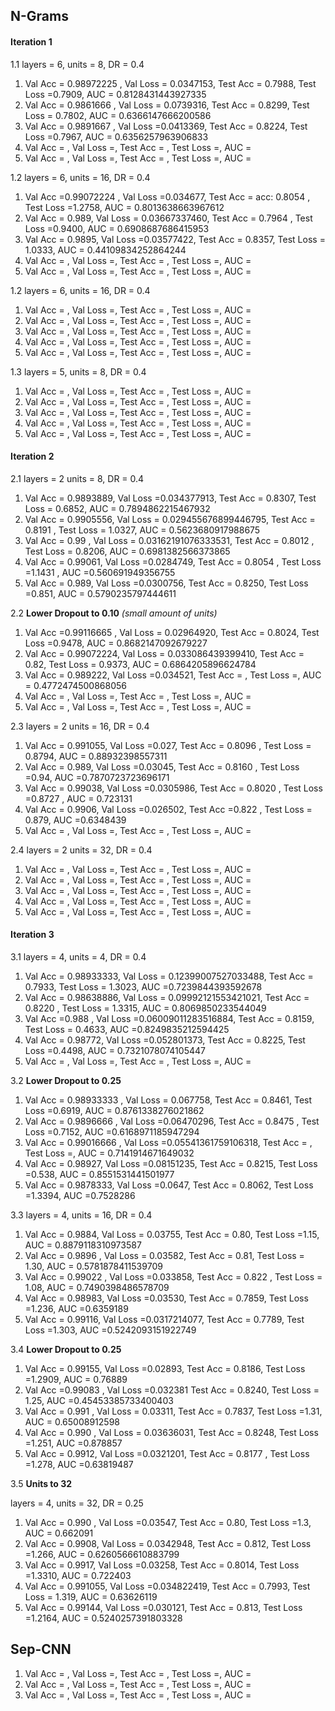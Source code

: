 ## N-Grams

#### Iteration 1
1.1 layers = 6, units = 8, DR = 0.4
  1. Val Acc = 0.98972225 ,  Val Loss = 0.0347153,  Test Acc = 0.7988,  Test Loss =0.7909,  AUC = 0.8128431443927335
  2. Val Acc = 0.9861666 ,  Val Loss = 0.0739316,  Test Acc = 0.8299,  Test Loss = 0.7802,  AUC = 0.6366147666200586
  3. Val Acc = 0.9891667 ,  Val Loss =0.0413369,  Test Acc = 0.8224,  Test Loss =0.7967,  AUC = 0.6356257963906833
  4. Val Acc = ,  Val Loss =,  Test Acc = ,  Test Loss =,  AUC =
  5. Val Acc = ,  Val Loss =,  Test Acc = ,  Test Loss =,  AUC =


1.2 layers = 6, units = 16, DR = 0.4

  1. Val Acc =0.99072224 ,  Val Loss =0.034677,  Test Acc = acc: 0.8054 ,  Test Loss =1.2758,  AUC = 0.8013638663967612
  2. Val Acc = 0.989,  Val Loss = 0.03667337460,  Test Acc = 0.7964 ,  Test Loss =0.9400,  AUC = 0.6908687686415953
  3. Val Acc = 0.9895,  Val Loss =0.03577422,  Test Acc = 0.8357,  Test Loss = 1.0333,  AUC = 0.44109834252864244
  4. Val Acc = ,  Val Loss =,  Test Acc = ,  Test Loss =,  AUC =
  5. Val Acc = ,  Val Loss =,  Test Acc = ,  Test Loss =,  AUC =

1.2 layers = 6, units = 16, DR = 0.4

  1. Val Acc = ,  Val Loss =,  Test Acc = ,  Test Loss =,  AUC =
  2. Val Acc = ,  Val Loss =,  Test Acc = ,  Test Loss =,  AUC =
  3. Val Acc = ,  Val Loss =,  Test Acc = ,  Test Loss =,  AUC =
  4. Val Acc = ,  Val Loss =,  Test Acc = ,  Test Loss =,  AUC =
  5. Val Acc = ,  Val Loss =,  Test Acc = ,  Test Loss =,  AUC =

1.3 layers = 5, units = 8, DR = 0.4

  1. Val Acc = ,  Val Loss =,  Test Acc = ,  Test Loss =,  AUC =
  2. Val Acc = ,  Val Loss =,  Test Acc = ,  Test Loss =,  AUC =
  3. Val Acc = ,  Val Loss =,  Test Acc = ,  Test Loss =,  AUC =
  4. Val Acc = ,  Val Loss =,  Test Acc = ,  Test Loss =,  AUC =
  5. Val Acc = ,  Val Loss =,  Test Acc = ,  Test Loss =,  AUC =

#### Iteration 2

2.1 layers = 2 units = 8, DR = 0.4

  1. Val Acc = 0.9893889,  Val Loss =0.034377913,  Test Acc = 0.8307,  Test Loss = 0.6852,  AUC = 0.7894862215467932
  2. Val Acc = 0.9905556,  Val Loss = 0.029455676899446795,  Test Acc = 0.8191 ,  Test Loss = 1.0327,  AUC = 0.5623680917988675
  3. Val Acc = 0.99 ,  Val Loss = 0.03162191076333531,  Test Acc = 0.8012 ,  Test Loss = 0.8206,  AUC = 0.6981382566373865
  4. Val Acc = 0.99061,  Val Loss =0.0284749,  Test Acc = 0.8054 ,  Test Loss =1.1431 ,  AUC =0.560691949356755
  5. Val Acc = 0.989,  Val Loss =0.0300756,  Test Acc = 0.8250,  Test Loss =0.851,  AUC = 0.5790235797444611

2.2 **Lower Dropout to 0.10** *(small amount of units)*

  1. Val Acc =0.99116665 ,  Val Loss = 0.02964920,  Test Acc = 0.8024,  Test Loss =0.9478,  AUC = 0.8682147092679227
  2. Val Acc = 0.99072224,  Val Loss = 0.033086439399410,  Test Acc = 0.82,  Test Loss = 0.9373,  AUC = 0.6864205896624784
  3. Val Acc = 0.989222,  Val Loss =0.034521,  Test Acc = ,  Test Loss =,  AUC = 0.4772474500868056
  4. Val Acc = ,  Val Loss =,  Test Acc = ,  Test Loss =,  AUC =
  5. Val Acc = ,  Val Loss =,  Test Acc = ,  Test Loss =,  AUC =

2.3 layers = 2 units = 16, DR = 0.4

  1. Val Acc = 0.991055,  Val Loss =0.027,  Test Acc = 0.8096 ,  Test Loss = 0.8794,  AUC = 0.88932398557311
  2. Val Acc = 0.989,  Val Loss =0.03045,  Test Acc = 0.8160 ,  Test Loss =0.94,  AUC =0.7870723723696171
  3. Val Acc = 0.99038,  Val Loss =0.0305986,  Test Acc =  0.8020 ,  Test Loss =0.8727 ,  AUC = 0.723131
  4. Val Acc = 0.9906,  Val Loss =0.026502,  Test Acc =0.822 ,  Test Loss = 0.879,  AUC =0.6348439
  5. Val Acc = ,  Val Loss =,  Test Acc = ,  Test Loss =,  AUC =

2.4 layers = 2 units = 32, DR = 0.4

  1. Val Acc = ,  Val Loss =,  Test Acc = ,  Test Loss =,  AUC =
  2. Val Acc = ,  Val Loss =,  Test Acc = ,  Test Loss =,  AUC =
  3. Val Acc = ,  Val Loss =,  Test Acc = ,  Test Loss =,  AUC =
  4. Val Acc = ,  Val Loss =,  Test Acc = ,  Test Loss =,  AUC =
  5. Val Acc = ,  Val Loss =,  Test Acc = ,  Test Loss =,  AUC =


#### Iteration 3

3.1 layers = 4, units = 4, DR = 0.4

  1. Val Acc = 0.98933333,  Val Loss = 0.12399007527033488,  Test Acc = 0.7933,  Test Loss = 1.3023,  AUC =0.7239844393592678
  2. Val Acc = 0.98638886,  Val Loss = 0.09992121553421021,  Test Acc = 0.8220 ,  Test Loss = 1.3315,  AUC = 0.8069850233544049
  3. Val Acc =0.988 ,  Val Loss =0.06009011283516884,  Test Acc = 0.8159,  Test Loss = 0.4633,  AUC =0.8249835212594425
  4. Val Acc = 0.98772,  Val Loss =0.052801373,  Test Acc = 0.8225,  Test Loss =0.4498,  AUC = 0.7321078074105447
  5. Val Acc = ,  Val Loss =,  Test Acc = ,  Test Loss =,  AUC =

3.2 **Lower Dropout to 0.25**

  1. Val Acc = 0.98933333 ,  Val Loss = 0.067758,  Test Acc = 0.8461,  Test Loss =0.6919,  AUC = 0.8761338276021862
  2. Val Acc = 0.9896666 ,  Val Loss =0.06470296,  Test Acc = 0.8475  ,  Test Loss =0.7152,  AUC =0.6168971185947294
  3. Val Acc = 0.99016666 ,  Val Loss =0.05541361759106318,  Test Acc = ,  Test Loss =,  AUC = 0.7141914671649032
  4. Val Acc = 0.98927,  Val Loss =0.08151235,  Test Acc = 0.8215,  Test Loss =0.538,  AUC = 0.8551531441501977
  5. Val Acc = 0.9878333,  Val Loss =0.0647,  Test Acc = 0.8062,  Test Loss =1.3394,  AUC =0.7528286


3.3 layers = 4, units = 16, DR = 0.4

  1. Val Acc = 0.9884,  Val Loss = 0.03755,  Test Acc = 0.80,  Test Loss =1.15,  AUC = 0.8879118310973587
  2. Val Acc = 0.9896 ,  Val Loss = 0.03582,  Test Acc = 0.81,  Test Loss = 1.30,  AUC = 0.5781878411539709
  3. Val Acc = 0.99022 ,  Val Loss =0.033858,  Test Acc = 0.822 ,  Test Loss = 1.08,  AUC = 0.7490398486578709
  4. Val Acc = 0.98983,  Val Loss =0.03530,  Test Acc = 0.7859,  Test Loss =1.236,  AUC =0.6359189
  5. Val Acc = 0.99116,  Val Loss =0.0317214077,  Test Acc = 0.7789,  Test Loss =1.303,  AUC =0.5242093151922749

3.4 **Lower Dropout to 0.25**

  1. Val Acc = 0.99155,  Val Loss =0.02893,  Test Acc = 0.8186,  Test Loss =1.2909,  AUC = 0.76889
  2. Val Acc =0.99083 ,  Val Loss =0.032381  Test Acc = 0.8240,  Test Loss = 1.25,  AUC =0.45453385733400403
  3. Val Acc = 0.991 ,  Val Loss = 0.03311,  Test Acc = 0.7837,  Test Loss =1.31,  AUC = 0.65008912598
  4. Val Acc = 0.990 ,  Val Loss = 0.03636031,  Test Acc = 0.8248,  Test Loss =1.251,  AUC =0.878857
  5. Val Acc = 0.9912,  Val Loss =0.0321201,  Test Acc = 0.8177 ,  Test Loss =1.278,  AUC =0.63819487

3.5 **Units to 32**

layers = 4, units = 32, DR = 0.25

  1. Val Acc = 0.990 ,  Val Loss =0.03547,  Test Acc = 0.80,  Test Loss =1.3,  AUC = 0.662091
  2. Val Acc = 0.9908,  Val Loss = 0.0342948,  Test Acc = 0.812,  Test Loss =1.266,  AUC = 0.6260566610883799
  3. Val Acc = 0.9917,  Val Loss =0.03258,  Test Acc = 0.8014,  Test Loss =1.3310,  AUC = 0.722403
  4. Val Acc = 0.991055,  Val Loss =0.034822419,  Test Acc = 0.7993,  Test Loss = 1.319,  AUC = 0.63626119
  5. Val Acc = 0.99144,  Val Loss =0.030121,  Test Acc = 0.813,  Test Loss =1.2164,  AUC = 0.5240257391803328

## Sep-CNN


1. Val Acc = ,  Val Loss =,  Test Acc = ,  Test Loss =,  AUC =
2. Val Acc = ,  Val Loss =,  Test Acc = ,  Test Loss =,  AUC =
3. Val Acc = ,  Val Loss =,  Test Acc = ,  Test Loss =,  AUC =
